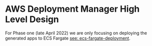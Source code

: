 # AWS Deployment Manager High Level Design

For Phase one (late April 2022) we are only focusing on deploying the generated apps to ECS Fargate [see: ecs-fargate-deployment](./ecs-fargate/ecs-fargate-deployment.md).